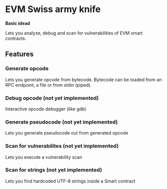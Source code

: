 # EVM Swiss army knife

**Basic idead**

Lets you analyze, debug and scan for vulnerabilities of EVM smart contracts.

## Features

### Generate opcode

Lets you generate opcode from bytecode. Bytecode can be loaded from an RPC endpoint, a file or from stdin (piped).

### Debug opcode (not yet implemented)
Interactive opcode debugger (like gdb)

### Generate pseudocode (not yet implemented)
Lets you generate pseudocode out from generated opcode

### Scan for vulnerabilites (not yet implemented)
Lets you execute a vulnerability scan

### Scan for strings (not yet implemented)
Lets you find hardcoded UTF-8 strings inside a Smart contract
